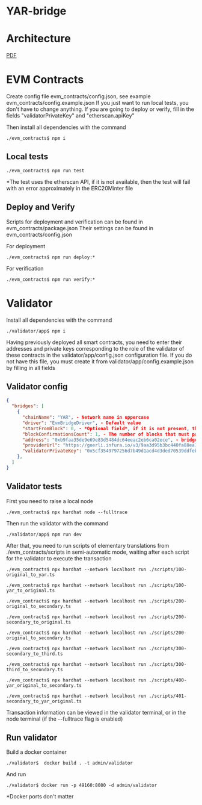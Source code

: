 # YAR-bridge

# Architecture

[PDF](arch.pdf)

# EVM Contracts



Create config file evm_contracts/config.json, see example evm_contracts/config.example.json
If you just want to run local tests, you don't have to change anything.
If you are going to deploy or verify, fill in the fields "validatorPrivateKey" and "etherscan.apiKey"

Then install all dependencies with the command

```shell
./evm_contracts$ npm i
```

## Local tests 

```shell
./evm_contracts$ npm run test
```

*The test uses the etherscan API, if it is not available, then the test will fail with an error approximately in the ERC20Minter file

## Deploy and Verify

Scripts for deployment and verification can be found in evm_contracts/package.json
Their settings can be found in evm_contracts/config.json

For deployment
```shell
./evm_contracts$ npm run deploy:*
```

For verification
```shell
./evm_contracts$ npm run verify:*
```


# Validator

Install all dependencies with the command

```shell
./validator/app$ npm i
```

Having previously deployed all smart contracts, you need to enter their addresses and private keys corresponding to the role of the validator of these contracts in the validator/app/config.json configuration file.
If you do not have this file, you must create it from validator/app/config.example.json by filling in all fields

## Validator config

```json
{
  "bridges": [
    {
      "chainName": "YAR", - Network name in uppercase
      "driver": "EvmBridgeDriver", - Default value
      "startFromBlock": 0, - *Optional field*, if it is not present, the validator starts from the current block, if it is, it synchronizes from the specified block (or the block when the bridge was deployed, if it is higher)
      "blockConfirmationsCount": 1, - The number of blocks that must pass to within its execution. Minimum 1
      "address": "0xb9faa35de9e69e83d5484dc64eeac2eb6ca02ece", - bridge smart contract address
      "providerUrl": "https://goerli.infura.io/v3/9aa3d95b3bc440fa88ea12eaa4456161", - RPC provider url
      "validatorPrivateKey": "0x5cf3549797256d7b49d1acd4d3ded70539ddfeb3913c45bc80d18823ec6e2ef1" - private key of the validator
    },
  ]
}
```

## Validator tests

First you need to raise a local node

```shell
./evm_contracts$ npx hardhat node --fulltrace
```

Then run the validator with the command

```shell
./validator/app$ npm run dev
```

After that, you need to run scripts of elementary translations from ./evm_contracts/scripts in semi-automatic mode, waiting after each script for the validator to execute the transaction

```shell
./evm_contracts$ npx hardhat --network localhost run ./scripts/100-original_to_yar.ts
```

```shell
./evm_contracts$ npx hardhat --network localhost run ./scripts/100-yar_to_original.ts
```

```shell
./evm_contracts$ npx hardhat --network localhost run ./scripts/200-original_to_secondary.ts
```

```shell
./evm_contracts$ npx hardhat --network localhost run ./scripts/200-secondary_to_original.ts
```

```shell
./evm_contracts$ npx hardhat --network localhost run ./scripts/200-original_to_secondary.ts
```

```shell
./evm_contracts$ npx hardhat --network localhost run ./scripts/300-secondary_to_third.ts
```

```shell
./evm_contracts$ npx hardhat --network localhost run ./scripts/300-third_to_secondary.ts
```

```shell
./evm_contracts$ npx hardhat --network localhost run ./scripts/400-yar_original_to_secondary.ts
```

```shell
./evm_contracts$ npx hardhat --network localhost run ./scripts/401-secondary_to_yar_original.ts
```

Transaction information can be viewed in the validator terminal, or in the node terminal (if the --fulltrace flag is enabled)

## Run validator

Build a docker container

```shell
./validator$  docker build . -t admin/validator
```

And run

```shell
./validator$ docker run -p 49160:8080 -d admin/validator
```

*Docker ports don't matter